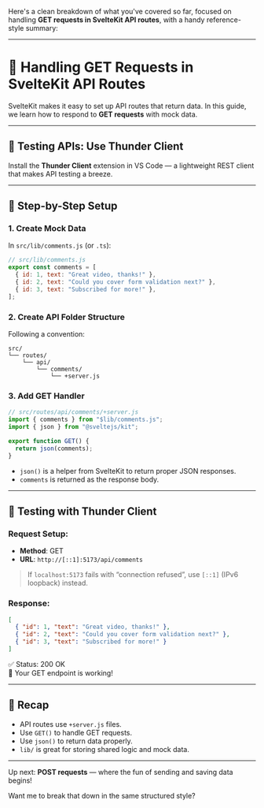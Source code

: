Here's a clean breakdown of what you've covered so far, focused on handling **GET requests in SvelteKit API routes**, with a handy reference-style summary:

---

# 📡 Handling GET Requests in SvelteKit API Routes

SvelteKit makes it easy to set up API routes that return data. In this guide, we learn how to respond to **GET requests** with mock data.

---

## 🧪 Testing APIs: Use Thunder Client

Install the **Thunder Client** extension in VS Code — a lightweight REST client that makes API testing a breeze.

---

## 🧱 Step-by-Step Setup

### 1. Create Mock Data

In `src/lib/comments.js` (or `.ts`):

```js
// src/lib/comments.js
export const comments = [
  { id: 1, text: "Great video, thanks!" },
  { id: 2, text: "Could you cover form validation next?" },
  { id: 3, text: "Subscribed for more!" },
];
```

### 2. Create API Folder Structure

Following a convention:

```
src/
└── routes/
    └── api/
        └── comments/
            └── +server.js
```

### 3. Add GET Handler

```js
// src/routes/api/comments/+server.js
import { comments } from "$lib/comments.js";
import { json } from "@sveltejs/kit";

export function GET() {
  return json(comments);
}
```

- `json()` is a helper from SvelteKit to return proper JSON responses.
- `comments` is returned as the response body.

---

## 🧪 Testing with Thunder Client

### Request Setup:

- **Method**: GET
- **URL**: `http://[::1]:5173/api/comments`

> If `localhost:5173` fails with “connection refused”, use `[::1]` (IPv6 loopback) instead.

### Response:

```json
[
  { "id": 1, "text": "Great video, thanks!" },
  { "id": 2, "text": "Could you cover form validation next?" },
  { "id": 3, "text": "Subscribed for more!" }
]
```

✅ Status: 200 OK  
🎉 Your GET endpoint is working!

---

## 📌 Recap

- API routes use `+server.js` files.
- Use `GET()` to handle GET requests.
- Use `json()` to return data properly.
- `lib/` is great for storing shared logic and mock data.

---

Up next: **POST requests** — where the fun of sending and saving data begins!

Want me to break that down in the same structured style?
